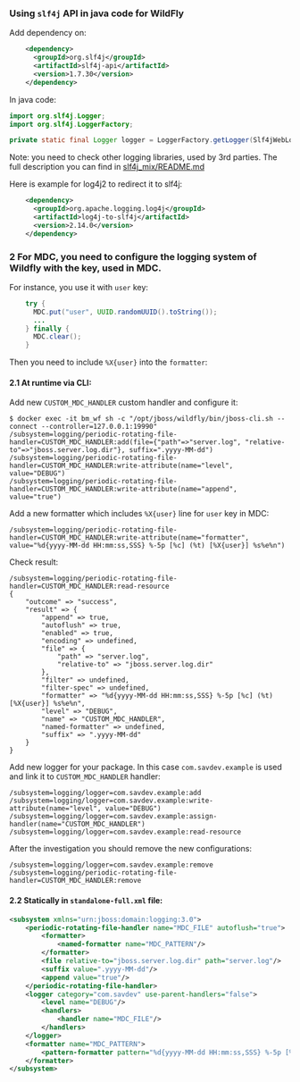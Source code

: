 ### Using `slf4j` API in java code for WildFly

Add dependency on:
```xml
    <dependency>
      <groupId>org.slf4j</groupId>
      <artifactId>slf4j-api</artifactId>
      <version>1.7.30</version>
    </dependency>
```

In java code:
```java
import org.slf4j.Logger;
import org.slf4j.LoggerFactory;

private static final Logger logger = LoggerFactory.getLogger(Slf4jWebLoggingExample.class);
```

Note: you need to check other logging libraries, used by 3rd parties. 
The full description you can find in [slf4j_mix/README.md](../slf4j_mix/README.md)

Here is example for log4j2 to redirect it to slf4j:
```xml
    <dependency>
      <groupId>org.apache.logging.log4j</groupId>
      <artifactId>log4j-to-slf4j</artifactId>
      <version>2.14.0</version>
    </dependency>
```

### 2 For MDC, you need to configure the logging system of Wildfly with the key, used in MDC.
For instance, you use it with `user` key:
```java
    try {
      MDC.put("user", UUID.randomUUID().toString());
      ...
    } finally {
      MDC.clear();
    }
```
Then you need to include `%X{user}` into the `formatter`: 

#### 2.1 At runtime via CLI:

Add new `CUSTOM_MDC_HANDLER` custom handler and configure it:
```
$ docker exec -it bm_wf sh -c "/opt/jboss/wildfly/bin/jboss-cli.sh --connect --controller=127.0.0.1:19990"
/subsystem=logging/periodic-rotating-file-handler=CUSTOM_MDC_HANDLER:add(file={"path"=>"server.log", "relative-to"=>"jboss.server.log.dir"}, suffix=".yyyy-MM-dd")
/subsystem=logging/periodic-rotating-file-handler=CUSTOM_MDC_HANDLER:write-attribute(name="level", value="DEBUG")
/subsystem=logging/periodic-rotating-file-handler=CUSTOM_MDC_HANDLER:write-attribute(name="append", value="true")
```
Add a new formatter which includes `%X{user}` line for `user` key in MDC:
```
/subsystem=logging/periodic-rotating-file-handler=CUSTOM_MDC_HANDLER:write-attribute(name="formatter", value="%d{yyyy-MM-dd HH:mm:ss,SSS} %-5p [%c] (%t) [%X{user}] %s%e%n") 
```
Check result:
```
/subsystem=logging/periodic-rotating-file-handler=CUSTOM_MDC_HANDLER:read-resource
{
    "outcome" => "success",
    "result" => {
        "append" => true,
        "autoflush" => true,
        "enabled" => true,
        "encoding" => undefined,
        "file" => {
            "path" => "server.log",
            "relative-to" => "jboss.server.log.dir"
        },
        "filter" => undefined,
        "filter-spec" => undefined,
        "formatter" => "%d{yyyy-MM-dd HH:mm:ss,SSS} %-5p [%c] (%t) [%X{user}] %s%e%n",
        "level" => "DEBUG",
        "name" => "CUSTOM_MDC_HANDLER",
        "named-formatter" => undefined,
        "suffix" => ".yyyy-MM-dd"
    }
}
```
Add new logger for your package. In this case `com.savdev.example` is used and link it to `CUSTOM_MDC_HANDLER` handler: 
```
/subsystem=logging/logger=com.savdev.example:add
/subsystem=logging/logger=com.savdev.example:write-attribute(name="level", value="DEBUG")
/subsystem=logging/logger=com.savdev.example:assign-handler(name="CUSTOM_MDC_HANDLER")
/subsystem=logging/logger=com.savdev.example:read-resource
```

After the investigation you should remove the new configurations:
```
/subsystem=logging/logger=com.savdev.example:remove
/subsystem=logging/periodic-rotating-file-handler=CUSTOM_MDC_HANDLER:remove
```


#### 2.2 Statically in `standalone-full.xml` file:

```xml
<subsystem xmlns="urn:jboss:domain:logging:3.0">
    <periodic-rotating-file-handler name="MDC_FILE" autoflush="true">
        <formatter>
            <named-formatter name="MDC_PATTERN"/>
        </formatter>
        <file relative-to="jboss.server.log.dir" path="server.log"/>
        <suffix value=".yyyy-MM-dd"/>
        <append value="true"/>
    </periodic-rotating-file-handler>
    <logger category="com.savdev" use-parent-handlers="false">
        <level name="DEBUG"/>
        <handlers>
            <handler name="MDC_FILE"/>
        </handlers>
    </logger>
    <formatter name="MDC_PATTERN">
        <pattern-formatter pattern="%d{yyyy-MM-dd HH:mm:ss,SSS} %-5p [%c] (%t) [%X{user}] %s%e%n"/>
    </formatter>
</subsystem>
```

